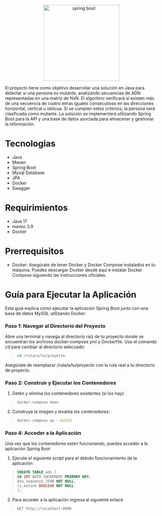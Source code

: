<div align="center">
    <img src="https://download.logo.wine/logo/Spring_Framework/Spring_Framework-Logo.wine.png" width="250" alt="spring boot" />
</div>

El proyecto tiene como objetivo desarrollar una solución en Java para detectar si una persona es mutante, analizando secuencias de ADN representadas en una matriz de NxN. El algoritmo verificará si existen más de una secuencia de cuatro letras iguales consecutivas en las direcciones horizontal, vertical u oblicua. Si se cumplen estos criterios, la persona será clasificada como mutante. La solución se implementará utilizando Spring Boot para la API y una base de datos asociada para almacenar y gestionar la información.

# Tecnologias
- Java
- Maven
- Spring Boot
- Mysql Database
- JPA
- Docker
- Swagger

# Requirimientos
- Java 17
- maven 3.9
- Docker

# Prerrequisitos

* Docker: Asegúrate de tener Docker y Docker Compose instalados en tu máquina. Puedes descargar Docker desde aquí e instalar Docker Compose siguiendo las instrucciones oficiales.

# Guía para Ejecutar la Aplicación

Esta guía explica cómo ejecutar la aplicación Spring Boot junto con una base de datos MySQL utilizando Docker.

### Paso 1: Navegar al Directorio del Proyecto

Abre una terminal y navega al directorio raíz de tu proyecto donde se encuentran los archivos docker-compose.yml y Dockerfile. Usa el comando cd para cambiar al directorio adecuado:

>```bash
> cd /ruta/a/tu/proyecto
>```

Asegúrate de reemplazar /ruta/a/tu/proyecto con la ruta real a tu directorio de proyecto.

### Paso 2: Construir y Ejecutar los Contenedores

1. Detén y elimina los contenedores existentes (si los hay):

>```bash
> docker-compose down
>```

2. Construye la imagen y levanta los contenedores:

>```bash
> docker-compose up --build
>```

### Paso 4: Acceder a la Aplicación

Una vez que los contenedores estén funcionando, puedes acceder a la aplicación Spring Boot

1. Ejecute el siguiente *script* para el debido funcionamiento de la aplicación
>```sql
> CREATE TABLE adn (
> id INT AUTO_INCREMENT PRIMARY KEY,
> dna_sequence JSON NOT NULL,
> is_mutant BOOLEAN NOT NULL
>);
>```
>
2. Para acceder a la aplicación ingresa al siguiente enlace 
>```http request
>GET http://localhost:8080
>```
